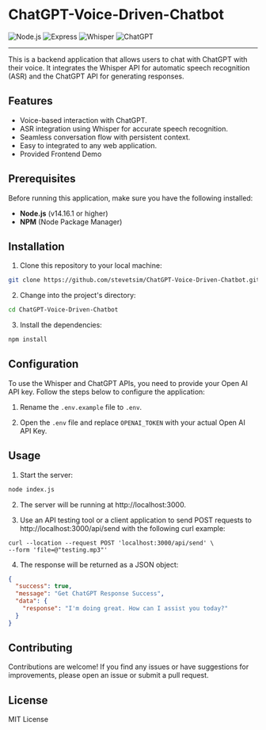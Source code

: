 # ChatGPT-Voice-Driven-Chatbot
![Node.js](https://img.shields.io/badge/Node.js-v14.16.1-green) ![Express](https://img.shields.io/badge/Express-v4.17.1-blue) ![Whisper](https://img.shields.io/badge/Whisper-API-orange) ![ChatGPT](https://img.shields.io/badge/ChatGPT-API-yellow)

---

This is a backend application that allows users to chat with ChatGPT with their voice. It integrates the Whisper API for automatic speech recognition (ASR) and the ChatGPT API for generating responses.

## Features
- Voice-based interaction with ChatGPT.
- ASR integration using Whisper for accurate speech recognition.
- Seamless conversation flow with persistent context.
- Easy to integrated to any web application.
- Provided Frontend Demo

## Prerequisites
Before running this application, make sure you have the following installed:

- **Node.js** (v14.16.1 or higher)
- **NPM** (Node Package Manager)

## Installation
1. Clone this repository to your local machine:
```bash
git clone https://github.com/stevetsim/ChatGPT-Voice-Driven-Chatbot.git
```

2. Change into the project's directory:
```bash
cd ChatGPT-Voice-Driven-Chatbot
```

3. Install the dependencies:
```bash
npm install
```

## Configuration

To use the Whisper and ChatGPT APIs, you need to provide your Open AI API key. Follow the steps below to configure the application:

1. Rename the `.env.example` file to `.env`.

2. Open the `.env` file and replace `OPENAI_TOKEN` with your actual Open AI API Key.

## Usage
1. Start the server:
```bash
node index.js
```

2. The server will be running at http://localhost:3000.

3. Use an API testing tool or a client application to send POST requests to http://localhost:3000/api/send with the following curl example:

```curl
curl --location --request POST 'localhost:3000/api/send' \
--form 'file=@"testing.mp3"'
```

4. The response will be returned as a JSON object:
```json
{
  "success": true,
  "message": "Get ChatGPT Response Success",
  "data": {
    "response": "I'm doing great. How can I assist you today?"
  }
}
```

## Contributing
Contributions are welcome! If you find any issues or have suggestions for improvements, please open an issue or submit a pull request.

## License
MIT License